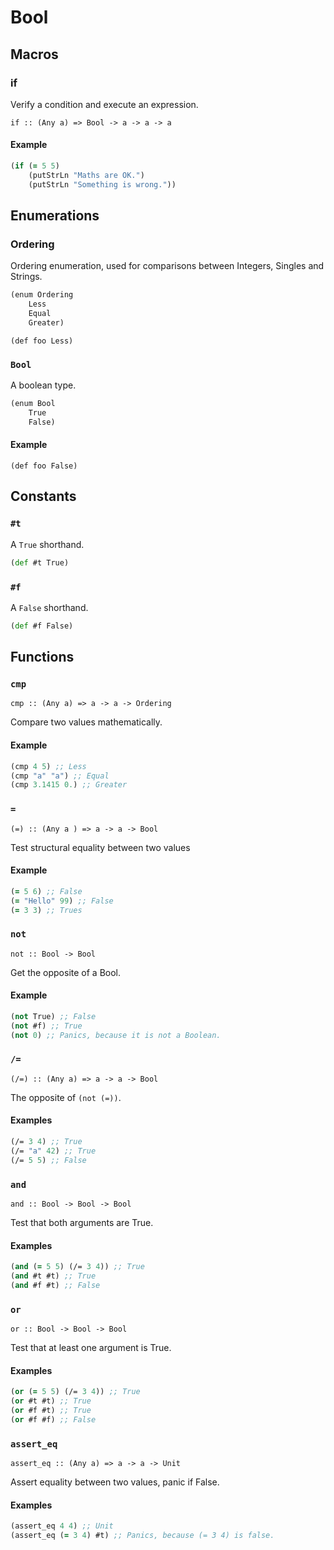 Bool
====

Macros
------

### if

Verify a condition and execute an expression.

`if :: (Any a) => Bool -> a -> a -> a`

#### Example

```clojure
(if (= 5 5)
    (putStrLn "Maths are OK.")
    (putStrLn "Something is wrong."))
```

Enumerations
------------

### Ordering

Ordering enumeration, used for comparisons between Integers, Singles and Strings.

```clojure
(enum Ordering
	Less
	Equal
	Greater)
```

`(def foo Less)`


### `Bool`

A boolean type.

```clojure
(enum Bool
	True
	False)
```

#### Example

`(def foo False)`

Constants
---------

### `#t`

A `True` shorthand.

```clojure
(def #t True)
```

### `#f`

A `False` shorthand.

```clojure
(def #f False)
```

Functions
---------

### `cmp`

`cmp :: (Any a) => a -> a -> Ordering`

Compare two values mathematically.

#### Example

```clojure
(cmp 4 5) ;; Less
(cmp "a" "a") ;; Equal
(cmp 3.1415 0.) ;; Greater
```


### `=`

`(=) :: (Any a ) => a -> a -> Bool`

Test structural equality between two values

#### Example

```clojure
(= 5 6) ;; False
(= "Hello" 99) ;; False
(= 3 3) ;; Trues
```

### `not`

`not :: Bool -> Bool`

Get the opposite of a Bool.

#### Example

```clojure
(not True) ;; False
(not #f) ;; True
(not 0) ;; Panics, because it is not a Boolean.
```

### `/=`


`(/=) :: (Any a) => a -> a -> Bool`

The opposite of `(not (=))`.

#### Examples

```clojure
(/= 3 4) ;; True
(/= "a" 42) ;; True
(/= 5 5) ;; False
```

### `and`

`and :: Bool -> Bool -> Bool`

Test that both arguments are True.

#### Examples

```clojure
(and (= 5 5) (/= 3 4)) ;; True
(and #t #t) ;; True
(and #f #t) ;; False
```

### `or`

`or :: Bool -> Bool -> Bool`

Test that at least one argument is True.

#### Examples

```clojure
(or (= 5 5) (/= 3 4)) ;; True
(or #t #t) ;; True
(or #f #t) ;; True
(or #f #f) ;; False
```

### `assert_eq`

`assert_eq :: (Any a) => a -> a -> Unit`

Assert equality between two values, panic if False.

#### Examples

```clojure
(assert_eq 4 4) ;; Unit
(assert_eq (= 3 4) #t) ;; Panics, because (= 3 4) is false.
```
